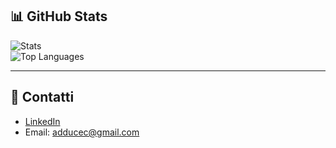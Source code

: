 ## 📊 GitHub Stats
![Stats](https://github-readme-stats.vercel.app/api?username=adducec03&show_icons=true&theme=tokyonight)  
![Top Languages](https://github-readme-stats.vercel.app/api/top-langs/?username=adducec03&layout=compact&theme=tokyonight)  

---

## 🔗 Contatti
- [LinkedIn]([https://linkedin.com](https://www.linkedin.com/in/carmine-adduce-b82704342/))  
- Email: adducec@gmail.com

